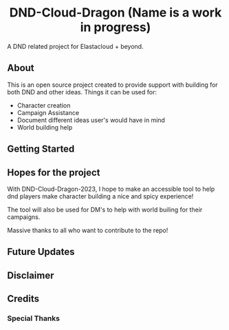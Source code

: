 <h1 align="center">DND-Cloud-Dragon (Name is a work in progress)</h1>

A DND related project for Elastacloud + beyond. 

<h2 align="left">About</h2>

This is an open source project created to provide support with building for both DND and other ideas.
Things it can be used for: 
 - Character creation 
 - Campaign Assistance
 - Document different ideas user's would have in mind
 - World building help

 <h2 align="left">Getting Started </h2>

 

 <h2 align="left">Hopes for the project</h2>

<p>With DND-Cloud-Dragon-2023, I hope to make an accessible tool to help dnd players make character building a nice and spicy experience!</p>
<p>The tool will also be used for DM's to help with world builing for their campaigns.</p>
<p>Massive thanks to all who want to contribute to the repo!</p>

<h2 align="left">Future Updates</h2>

<h2 align="left">Disclaimer</h2>


<h2 align="left">Credits</h2>


<h3 align="left">Special Thanks</h3>